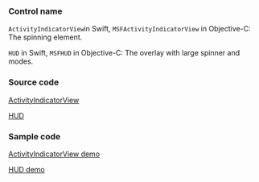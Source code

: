 ### Control name

`ActivityIndicatorView`in Swift, `MSFActivityIndicatorView` in Objective-C: The spinning element.

`HUD` in Swift, `MSFHUD` in Objective-C: The overlay with large spinner and modes.

### Source code

[ActivityIndicatorView](https://github.com/microsoft/fluentui-apple/blob/main/ios/FluentUI/ActivityIndicator/ActivityIndicatorView.swift)

[HUD](https://github.com/microsoft/fluentui-apple/blob/main/ios/FluentUI/HUD/HUD.swift)

### Sample code

[ActivityIndicatorView demo](https://github.com/microsoft/fluentui-apple/blob/main/ios/FluentUI.Demo/FluentUI.Demo/Demos/ActivityIndicatorViewDemoController.swift)

[HUD demo](https://github.com/microsoft/fluentui-apple/blob/main/ios/FluentUI.Demo/FluentUI.Demo/Demos/HUDDemoController.swift)
